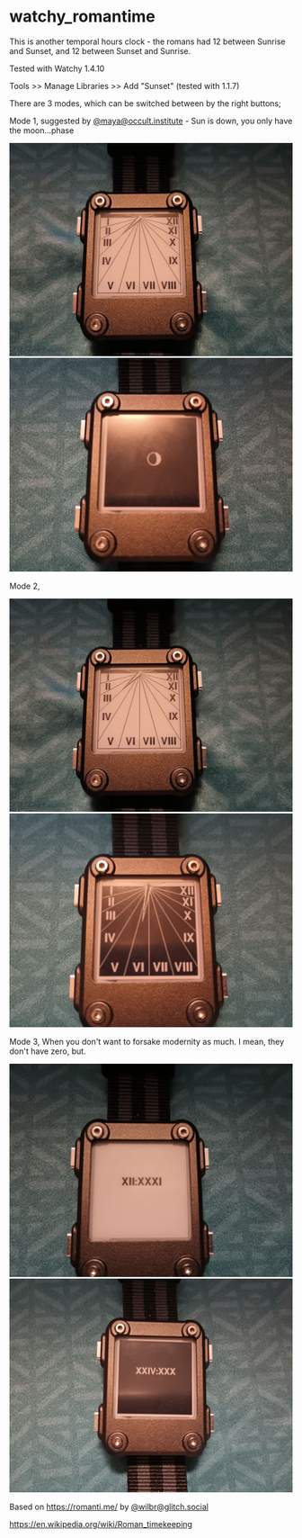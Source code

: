 # watchy_romantime

This is another temporal hours clock - the romans had 12 between Sunrise and Sunset, and 12 between Sunset and Sunrise.

Tested with Watchy 1.4.10

Tools >> Manage Libraries >> Add "Sunset" (tested with 1.1.7)

There are 3 modes, which can be switched between by the right buttons;

Mode 1, suggested by [@maya@occult.institute](https://occult.institute/@maya) - Sun is down, you only have the moon...phase



![](watchy_romantime_day_mode12.jpg) 
![](watchy_romantime_night_mode1.jpg)

Mode 2, 


![](watchy_romantime_day_mode12.jpg) 
![](watchy_romantime_night_mode2.jpg)

Mode 3, When you don't want to forsake modernity as much. I mean, they don't have zero, but.

![](watchy_romantime_day_mode3.jpg) 
![](watchy_romantime_night_mode3.jpg)



Based on https://romanti.me/ by [@wilbr@glitch.social](https://glitch.social/@wilbr)

https://en.wikipedia.org/wiki/Roman_timekeeping


